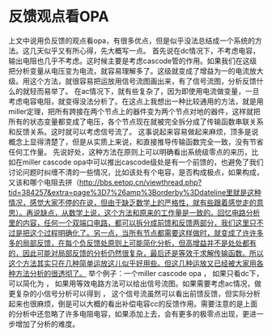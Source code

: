 # 反馈观点看OPA
上文中说用负反馈的观点看opa，有很多优点，但是似乎没法总结成一个系统的方法。这几天似乎又有所心得，先大概写一点。
首先说在dc情况下，不考虑电容，输出电阻也几乎不考虑。这时候主要是考虑cascode管的作用。如果我们在这级把分析变量从电压变为电流，就容易理解多了。这级就变成了增益为一的电流放大级。用这个方法，就很容易把运放用信号流图画出来，有了信号流图，分析反馈什么的就轻而易举了。
在ac情况下，就有些复杂了，因为即使用电流做变量，一旦考虑电容电阻，就变得没法分析了。在这点上我想出一种比较通用的方法，就是用miller定理，把所有跨接在两个节点上的器件变为两个节点对地的器件，这样就把所有的状态变量都变成了电压，各个节点现在就被完全拆分成了传输函数串联关系和反馈关系。这时就可以考虑信号流了。
这事说起来容易做起来麻烦，顶多是说概念上显得清楚了，但是从实质上来说，和直接推导传输函数完全一致，没有节省任何工作量。
先说好处，这种方法在原则上可以明确看出系统级零点的来历，比如在miller cascode opa中可以推出cascode级处是有一个前馈的，也避免了我们讨论问题时纠缠不清的一些情况，比如该处有个电容，是否构成极点，如果构成，又该和哪个电阻去拼（http://bbs.eetop.cn/viewthread.php?tid=384257&extra=page%3D7%26amp%3Borderby%3Ddateline里就是这种情况，感觉大家不停的在说，但由于缺乏数学上的严格性，就有些跟着感觉走的意思）。再说缺点，从数学上说，这个方法和原来的工作量是一致的。回忆电路分析里的内容，任何一个双端口电路，都可以拆分成前馈和反馈两部分，我们这里只不过是把这个过程明确化了。另一点，当所有节点都需要这样做时，就变成了许许多多的局部反馈，在每个负反馈处原则上可能简化分析，但高增益并不是处处都有的，因此可能对局部反馈的分析仍然很复杂，最后还是等效于求解传输函数。所以这个方法其实只在几种简单运放这儿似乎好用些。但这几种运放又已经被大家用各种方法分析的很透彻了。
举个例子：一个miller cascode opa
  ，
如果只看dc下，可以简化为
 ，
如果用等效电路方法可以给出信号流图。如果需要考虑ac情况，做更复杂的小信号分析可以得到
 ，
这个信号流虽然可以看出前馈反馈，但实际分析起来也很麻烦，倒是可以大概的看出补偿电容cc的反馈作用。需要注意的是上面的分析中还忽略了许多电阻电容，如果添加上去，会有更多的极零点出现，更进一步增加了分析的难度。
 

